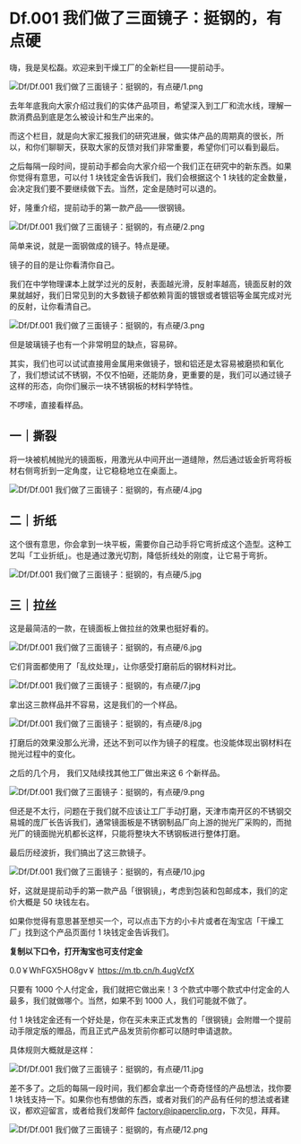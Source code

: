 # Df.001 我们做了三面镜子：挺钢的，有点硬

嗨，我是吴松磊。欢迎来到干燥工厂的全新栏目——提前动手。

![Df/Df.001 我们做了三面镜子：挺钢的，有点硬/1.png](https://cdn.jsdelivr.net/gh/ipaperclip-icu/static/image/文字稿/Df/Df.001%20我们做了三面镜子：挺钢的，有点硬/1.png)

去年年底我向大家介绍过我们的实体产品项目，希望深入到工厂和流水线，理解一款消费品到底是怎么被设计和生产出来的。

而这个栏目，就是向大家汇报我们的研究进展，做实体产品的周期真的很长，所以，和你们聊聊天，获取大家的反馈对我们非常重要，希望你们可以看到最后。

之后每隔一段时间，提前动手都会向大家介绍一个我们正在研究中的新东西。如果你觉得有意思，可以付 1 块钱定金告诉我们，我们会根据这个 1 块钱的定金数量，会决定我们要不要继续做下去。当然，定金是随时可以退的。

好，隆重介绍，提前动手的第一款产品——很钢镜。

![Df/Df.001 我们做了三面镜子：挺钢的，有点硬/2.png](https://cdn.jsdelivr.net/gh/ipaperclip-icu/static/image/文字稿/Df/Df.001%20我们做了三面镜子：挺钢的，有点硬/2.png)

简单来说，就是一面钢做成的镜子。特点是硬。

镜子的目的是让你看清你自己。

我们在中学物理课本上就学过光的反射，表面越光滑，反射率越高，镜面反射的效果就越好，我们日常见到的大多数镜子都依赖背面的镀银或者镀铝等金属完成对光的反射，让你看清自己。

![Df/Df.001 我们做了三面镜子：挺钢的，有点硬/3.png](https://cdn.jsdelivr.net/gh/ipaperclip-icu/static/image/文字稿/Df/Df.001%20我们做了三面镜子：挺钢的，有点硬/3.png)

但是玻璃镜子也有一个非常明显的缺点，容易碎。

其实，我们也可以试试直接用金属用来做镜子，银和铝还是太容易被磨损和氧化了，我们想试试不锈钢，不仅不怕砸，还能防身，更重要的是，我们可以通过镜子这样的形态，向你们展示一块不锈钢板的材料学特性。

不啰嗦，直接看样品。

## **一｜撕裂**

将一块被机械抛光的镜面板，用激光从中间开出一道缝隙，然后通过钣金折弯将板材右侧弯折到一定角度，让它稳稳地立在桌面上。

![Df/Df.001 我们做了三面镜子：挺钢的，有点硬/4.jpg](https://cdn.jsdelivr.net/gh/ipaperclip-icu/static/image/文字稿/Df/Df.001%20我们做了三面镜子：挺钢的，有点硬/4.jpg)

## **二｜折纸**

这个很有意思，你会拿到一块平板，需要你自己动手将它弯折成这个造型。这种工艺叫「工业折纸」。也是通过激光切割，降低折线处的刚度，让它易于弯折。

![Df/Df.001 我们做了三面镜子：挺钢的，有点硬/5.jpg](https://cdn.jsdelivr.net/gh/ipaperclip-icu/static/image/文字稿/Df/Df.001%20我们做了三面镜子：挺钢的，有点硬/5.jpg)

## **三｜拉丝**

这是最简洁的一款，在镜面板上做拉丝的效果也挺好看的。

![Df/Df.001 我们做了三面镜子：挺钢的，有点硬/6.jpg](https://cdn.jsdelivr.net/gh/ipaperclip-icu/static/image/文字稿/Df/Df.001%20我们做了三面镜子：挺钢的，有点硬/6.jpg)

它们背面都使用了「乱纹处理」，让你感受打磨前后的钢材料对比。

![Df/Df.001 我们做了三面镜子：挺钢的，有点硬/7.jpg](https://cdn.jsdelivr.net/gh/ipaperclip-icu/static/image/文字稿/Df/Df.001%20我们做了三面镜子：挺钢的，有点硬/7.jpg)

拿出这三款样品并不容易，这是我们的一个样品。

![Df/Df.001 我们做了三面镜子：挺钢的，有点硬/8.jpg](https://cdn.jsdelivr.net/gh/ipaperclip-icu/static/image/文字稿/Df/Df.001%20我们做了三面镜子：挺钢的，有点硬/8.jpg)

打磨后的效果没那么光滑，还达不到可以作为镜子的程度。也没能体现出钢材料在抛光过程中的变化。

之后的几个月， 我们又陆续找其他工厂做出来这 6 个新样品。

![Df/Df.001 我们做了三面镜子：挺钢的，有点硬/9.png](https://cdn.jsdelivr.net/gh/ipaperclip-icu/static/image/文字稿/Df/Df.001%20我们做了三面镜子：挺钢的，有点硬/9.png)

但还是不太行，问题在于我们就不应该让工厂手动打磨，天津市南开区的不锈钢交易城的庞厂长告诉我们，通常镜面板是不锈钢制品厂向上游的抛光厂采购的，而抛光厂的镜面抛光机都长这样，只能将整块大不锈钢板进行整体打磨。

最后历经波折，我们搞出了这三款镜子。

![Df/Df.001 我们做了三面镜子：挺钢的，有点硬/10.jpg](https://cdn.jsdelivr.net/gh/ipaperclip-icu/static/image/文字稿/Df/Df.001%20我们做了三面镜子：挺钢的，有点硬/10.jpg)

好，这就是提前动手的第一款产品「很钢镜」，考虑到包装和包邮成本，我们的定价大概是 50 块钱左右。

如果你觉得有意思甚至想买一个，可以点击下方的小卡片或者在淘宝店「干燥工厂」找到这个产品页面付 1 块钱定金告诉我们。

**复制以下口令，打开淘宝也可支付定金**

0.0￥WhFGX5HO8gv￥ https://m.tb.cn/h.4ugVcfX

只要有 1000 个人付定金，我们就把它做出来！3 个款式中哪个款式中付定金的人最多，我们就做哪个。当然，如果不到 1000 人，我们可能就不做了。

付 1 块钱定金还有一个好处是，你在买未来正式发售的「很钢镜」会附赠一个提前动手限定版的赠品，而且正式产品发货前你都可以随时申请退款。

具体规则大概就是这样：

![Df/Df.001 我们做了三面镜子：挺钢的，有点硬/11.jpg](https://cdn.jsdelivr.net/gh/ipaperclip-icu/static/image/文字稿/Df/Df.001%20我们做了三面镜子：挺钢的，有点硬/11.jpg)

差不多了。之后的每隔一段时间，我们都会拿出一个奇奇怪怪的产品想法，找你要 1 块钱支持一下。如果你也有想做的东西，或者对我们的产品有任何的想法或者建议，都欢迎留言，或者给我们发邮件 factory@ipaperclip.org，下次见，拜拜。

![Df/Df.001 我们做了三面镜子：挺钢的，有点硬/12.png](https://cdn.jsdelivr.net/gh/ipaperclip-icu/static/image/文字稿/Df/Df.001%20我们做了三面镜子：挺钢的，有点硬/12.png)
